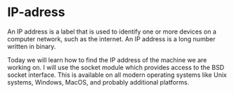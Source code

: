# IP-adress

An IP address is a label that is used to identify one or more devices on a computer network, such as the internet. An IP address is a long number written in binary.

Today we will learn how to find the IP address of the machine we are working on. I will use the socket module which provides access to the BSD socket interface. This is available on all modern operating systems like Unix systems, Windows, MacOS, and probably additional platforms.